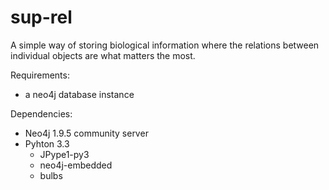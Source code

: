 sup-rel
=======

A simple way of storing biological information where the relations
between individual objects are what matters the most.

Requirements:
 - a neo4j database instance
 
 Dependencies:
  - Neo4j 1.9.5 community server
  - Pyhton 3.3
  	- JPype1-py3
  	- neo4j-embedded
  	- bulbs
